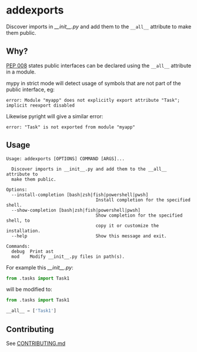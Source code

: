 # addexports

Discover imports in _\_\_init\_\_.py_ and add them to the `__all__` attribute to make them public.

## Why?

[PEP 008](https://www.python.org/dev/peps/pep-0008/#id50) states public interfaces can be declared using the `__all__` attribute in a module.

mypy in strict mode will detect usage of symbols that are not part of the public interface, eg:

```
error: Module "myapp" does not explicitly export attribute "Task"; implicit reexport disabled
```

Likewise pyright will give a similar error:

```
error: "Task" is not exported from module "myapp"
```

## Usage

```
Usage: addexports [OPTIONS] COMMAND [ARGS]...

  Discover imports in __init__.py and add them to the __all__ attribute to
  make them public.

Options:
  --install-completion [bash|zsh|fish|powershell|pwsh]
                                  Install completion for the specified shell.
  --show-completion [bash|zsh|fish|powershell|pwsh]
                                  Show completion for the specified shell, to
                                  copy it or customize the installation.
  --help                          Show this message and exit.

Commands:
  debug  Print ast
  mod    Modify __init__.py files in path(s).
```

For example this _\_\_init\_\_.py_:

```python
from .tasks import Task1
```

will be modified to:

```python
from .tasks import Task1

__all__ = ['Task1']
```

## Contributing

See [CONTRIBUTING.md](CONTRIBUTING.md)
